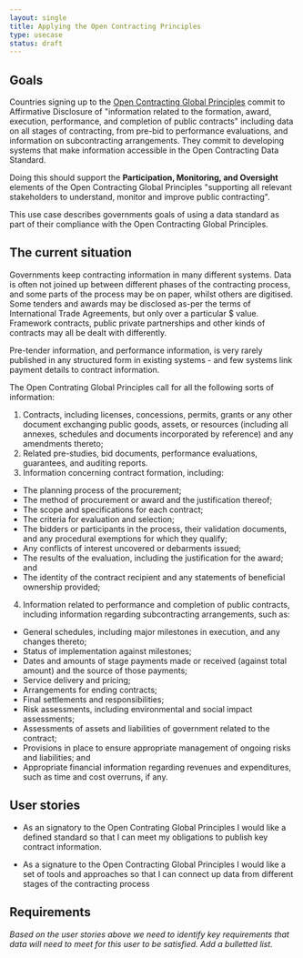```yaml
---
layout: single
title: Applying the Open Contracting Principles
type: usecase
status: draft
---
```


## Goals

Countries signing up to the [Open Contracting Global Principles](http://www.open-contracting.org/global_principles) commit to Affirmative Disclosure of "information related to the formation, award, execution, performance, and completion of public contracts" including data on all stages of contracting, from pre-bid to performance evaluations, and information on subcontracting arrangements. They commit to developing systems that make information accessible in the Open Contracting Data Standard.

Doing this should support the **Participation, Monitoring, and Oversight** elements of the Open Contracting Global Principles "supporting all relevant stakeholders to understand, monitor and improve public contracting". 

This use case describes governments goals of using a data standard as part of their compliance with the Open Contracting Global Principles. 

## The current situation

Governments keep contracting information in many different systems. Data is often not joined up between different phases of the contracting process, and some parts of the process may be on paper, whilst others are digitised. Some tenders and awards may be disclosed as-per the terms of International Trade Agreements, but only over a particular $ value. Framework contracts, public private partnerships and other kinds of contracts may all be dealt with differently.

Pre-tender information, and performance information, is very rarely published in any structured form in existing systems - and few systems link payment details to contract information.

The Open Contrating Global Principles call for all the following sorts of information:


1. Contracts, including licenses, concessions, permits, grants or any other document exchanging public goods,  assets, or resources (including all annexes, schedules and documents incorporated by reference) and any amendments thereto;
2. Related pre-studies, bid documents, performance evaluations, guarantees, and auditing reports.  
3. Information concerning contract formation, including: 
  * The planning process of the procurement;
  * The method of procurement or award and the justification thereof;
  * The scope and specifications for each contract;
  * The criteria for evaluation and selection;
  * The bidders or participants in the process, their validation documents, and any procedural exemptions for which they qualify;
  * Any conflicts of interest uncovered or debarments issued;
  * The results of the evaluation, including the justification for the award; and
  * The identity of the contract recipient and any statements of beneficial ownership provided;
4.  Information related to performance and completion of public contracts, including information regarding subcontracting arrangements, such as:
  * General schedules, including major milestones in execution, and any changes thereto;
  * Status of implementation against milestones;
  * Dates and amounts of stage payments made or received (against total amount) and the source of those payments;
  * Service delivery and pricing;
  * Arrangements for ending contracts;
  * Final settlements and responsibilities;
  * Risk assessments, including environmental and social impact assessments;
  * Assessments of assets and liabilities of government related to the contract;
  * Provisions in place to ensure appropriate management of ongoing risks and liabilities; and
  * Appropriate financial information regarding revenues and expenditures, such as time and cost overruns, if any.

## User stories

* As an signatory to the Open Contrating Global Principles I would like a defined standard so that I can meet my obligations to publish key contract information.

* As a signature to the Open Contracting Global Principles I would like a set of tools and approaches so that I can connect up data from different stages of the contracting process

## Requirements

_Based on the user stories above we need to identify key requirements that data will need to meet for this user to be satisfied. Add a bulletted list._

